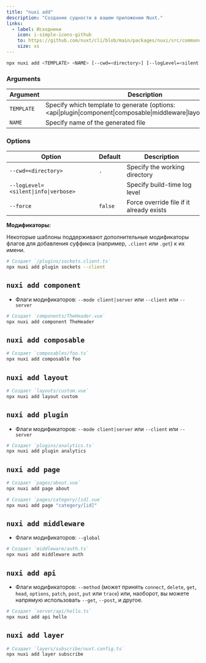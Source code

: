 ```yaml
---
title: "nuxi add"
description: "Создание сущности в вашем приложении Nuxt."
links:
  - label: Исходники
    icon: i-simple-icons-github
    to: https://github.com/nuxt/cli/blob/main/packages/nuxi/src/commands/add.ts
    size: xs
---
```


<!--add-cmd-->
```bash [Terminal]
npx nuxi add <TEMPLATE> <NAME> [--cwd=<directory>] [--logLevel=<silent|info|verbose>] [--force]
```
<!--/add-cmd-->

### Arguments

<!--add-args-->
Argument | Description
--- | ---
`TEMPLATE` | Specify which template to generate (options: <api\|plugin\|component\|composable\|middleware\|layout\|page\|layer>)
`NAME` | Specify name of the generated file
<!--/add-args-->

### Options

<!--add-opts-->
Option | Default | Description
--- | --- | ---
`--cwd=<directory>` | `.` | Specify the working directory
`--logLevel=<silent\|info\|verbose>` |  | Specify build-time log level
`--force` | `false` | Force override file if it already exists
<!--/add-opts-->

**Модификаторы:**

Некоторые шаблоны поддерживают дополнительные модификаторы флагов для добавления суффикса (например, `.client` или `.get`) к их имени.

```bash [Terminal]
# Создает `/plugins/sockets.client.ts`
npx nuxi add plugin sockets --client
```

## `nuxi add component`

* Флаги модификаторов: `--mode client|server` или `--client` или `--server`

```bash [Terminal]
# Создает `components/TheHeader.vue`
npx nuxi add component TheHeader
```

## `nuxi add composable`

```bash [Terminal]
# Создает `composables/foo.ts`
npx nuxi add composable foo
```

## `nuxi add layout`

```bash [Terminal]
# Создает `layouts/custom.vue`
npx nuxi add layout custom
```

## `nuxi add plugin`

* Флаги модификаторов: `--mode client|server` или `--client` или `--server`

```bash [Terminal]
# Создает `plugins/analytics.ts`
npx nuxi add plugin analytics
```

## `nuxi add page`

```bash [Terminal]
# Создает `pages/about.vue`
npx nuxi add page about
```

```bash [Terminal]
# Создает `pages/category/[id].vue`
npx nuxi add page "category/[id]"
```

## `nuxi add middleware`

* Флаги модификаторов: `--global`

```bash [Terminal]
# Создает `middleware/auth.ts`
npx nuxi add middleware auth
```

## `nuxi add api`

* Флаги модификаторов: `--method` (может принять `connect`, `delete`, `get`, `head`, `options`, `patch`, `post`, `put` или `trace`) или, наоборот, вы можете напрямую использовать `--get`, `--post`, и другое.

```bash [Terminal]
# Создает `server/api/hello.ts`
npx nuxi add api hello
```

## `nuxi add layer`

```bash [Terminal]
# Создает `layers/subscribe/nuxt.config.ts`
npx nuxi add layer subscribe
```

